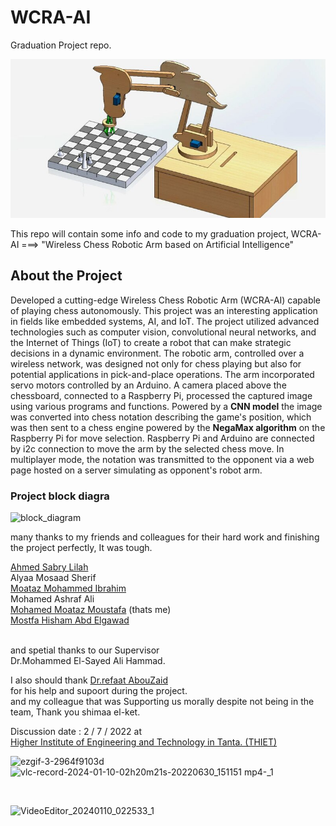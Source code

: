 # WCRA-AI
Graduation Project repo.


![grad-project img](image.png)

<p>
This repo will contain some info and code to my graduation project,
WCRA-AI ===> "Wireless Chess Robotic Arm based on Artificial Intelligence"

</p>

## About the Project

<p>
  
Developed a cutting-edge Wireless Chess Robotic Arm (WCRA-AI) capable of playing
chess autonomously. This project was an interesting application in fields like embedded systems, AI,
and IoT. The project utilized advanced technologies such as computer vision, convolutional neural
networks, and the Internet of Things (IoT) to create a robot that can make strategic decisions in a
dynamic environment. The robotic arm, controlled over a wireless network, was designed not only for
chess playing but also for potential applications in pick-and-place operations. The arm incorporated
servo motors controlled by an Arduino. A camera placed above the chessboard, connected to a
Raspberry Pi, processed the captured image using various programs and functions. Powered by a
**CNN model** the image was converted into chess notation describing the game's position, which was
then sent to a chess engine powered by the **NegaMax algorithm** on the Raspberry Pi for move
selection. Raspberry Pi and Arduino are connected by i2c connection to move the arm by the selected
chess move. In multiplayer mode, the notation was transmitted to the opponent via a web page hosted
on a server simulating as opponent's robot arm.

</p>

### Project block diagra
![block_diagram](https://github.com/Mohamed-Motaz-Mostafa/WCRA-AI/assets/156100459/5ee3654a-dfce-4e1c-bdce-1d408b6e4afa)



<p>
many thanks to my friends and colleagues for their hard work and finishing the project perfectly, It was tough.<br>
  
[Ahmed Sabry Lilah](https://www.linkedin.com/in/ahmed-sabry-liah) <br>
Alyaa Mosaad Sherif<br>
[Moataz Mohammed Ibrahim](https://www.linkedin.com/in/moataz-towfik-012a5a238)       <br>
Mohamed Ashraf Ali<br>
[Mohamed Moataz Moustafa](https://www.linkedin.com/in/mohamed-moataz) (thats me)<br>
[Mostfa Hisham Abd Elgawad](https://www.linkedin.com/in/mostafa-hesham-6395a1218?utm_source=share&utm_campaign=share_via&utm_content=profile&utm_medium=android_app)<br>
​

and spetial thanks to our Supervisor <br>
Dr.Mohammed El-Sayed Ali Hammad.<br>

I also should thank [Dr.refaat AbouZaid](https://www.youtube.com/@dr_refaatabouzaid1039)<br> for his help and supoort during the project.<br>
and my colleague that was Supporting us morally despite not being in the team, Thank you shimaa el-ket.<br>

Discussion date : 2 / 7 / 2022 at<br>
[Higher Institute of Engineering and Technology in Tanta. (THIET)](https://thiet.edu.eg/ar)
</p>


![ezgif-3-2964f9103d](https://github.com/Mohamed-Motaz-Mostafa/WCRA-AI/assets/156100459/7c579c3c-48d9-48ac-bd16-309a0f2e0df3)![vlc-record-2024-01-10-02h20m21s-20220630_151151 mp4-_1](https://github.com/Mohamed-Motaz-Mostafa/WCRA-AI/assets/156100459/0502c27f-c0ff-4528-b147-5cbd93549481)


<br>

![VideoEditor_20240110_022533_1](https://github.com/Mohamed-Motaz-Mostafa/WCRA-AI/assets/156100459/81c49e68-afdd-40d1-9b62-993d641eb9e9)



